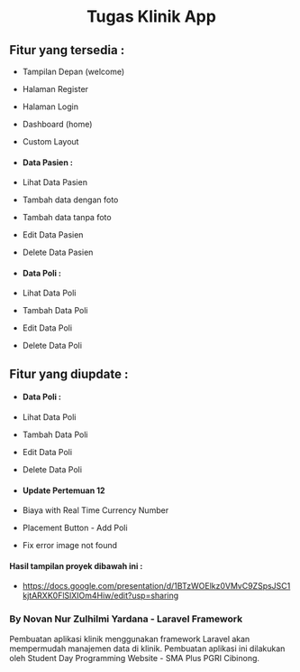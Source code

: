 # <p align="center">Tugas Klinik App</p>

## Fitur yang tersedia :

- Tampilan Depan (welcome)
- Halaman Register
- Halaman Login
- Dashboard (home)
- Custom Layout

- #### Data Pasien :
- Lihat Data Pasien
- Tambah data dengan foto
- Tambah data tanpa foto
- Edit Data Pasien
- Delete Data Pasien

- #### Data Poli :
- Lihat Data Poli
- Tambah Data Poli
- Edit Data Poli
- Delete Data Poli

## Fitur yang diupdate :
- #### Data Poli :
- Lihat Data Poli
- Tambah Data Poli
- Edit Data Poli
- Delete Data Poli

- #### Update Pertemuan 12
- Biaya with Real Time Currency Number
- Placement Button - Add Poli
- Fix error image not found

#### Hasil tampilan proyek dibawah ini :
- https://docs.google.com/presentation/d/1BTzWOElkz0VMvC9ZSpsJSC1kjtARXK0FlSlXIOm4Hiw/edit?usp=sharing

### By Novan Nur Zulhilmi Yardana - Laravel Framework
Pembuatan aplikasi klinik menggunakan framework Laravel akan mempermudah manajemen data di klinik. Pembuatan aplikasi ini dilakukan oleh Student Day Programming Website - SMA Plus PGRI Cibinong.